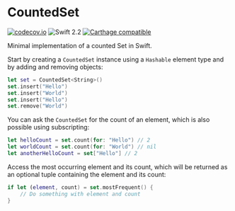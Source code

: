 # CountedSet

 [![codecov.io](https://codecov.io/github/daehn/CountedSet/coverage.svg?branch=develop)](https://codecov.io/github/daehn/CountedSet?branch=develop) ![Swift 2.2](https://img.shields.io/badge/Swift-2.2-orange.svg?style=flat)
[![Carthage compatible](https://img.shields.io/badge/Carthage-compatible-4BC51D.svg?style=flat)](https://github.com/Carthage/Carthage)

Minimal implementation of a counted Set in Swift.

Start by creating a `CountedSet` instance using a `Hashable` element type and by adding and removing objects:

```swift
let set = CountedSet<String>()
set.insert("Hello")
set.insert("World")
set.insert("Hello")
set.remove("World")
```

You can ask the `CountedSet` for the count of an element, which is also possible using subscripting:

```swift
let helloCount = set.count(for: "Hello") // 2
let worldCount = set.count(for: "World") // nil
let anotherHelloCount = set["Hello"] // 2
```

Access the most occurring element and its count, which will be returned as an optional tuple containing the element and its count:

```swift
if let (element, count) = set.mostFrequent() {
    // Do something with element and count
}
```
